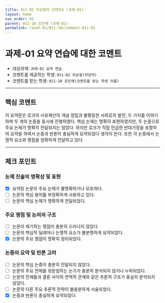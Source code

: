 ```yaml
---
title: 011-02 차승철의 코멘트b (과제-01) 
layout: home
nav_order: 02
parent: 011-10 조민채 (과제-01)
permalink: /asmt-01/011-10/comment-011-02
---
```


# 과제-01 요약 연습에 대한 코멘트

- 대상과제: `과제-01 요약 연습`
- 코멘트를 제공하는 학생: `011-02 차승철(작성자)` 
- 코멘트를 받는 학생: `011-10 조민채(코멘트를 받는 학생 이름)` 

---

## 핵심 코멘트

이 요약문은 로크의 사유재산의 개념 정립과 불평등한 사회로의 발전, 두 가지를 이야기하며 두 개의 논증을 동시에 진행하였다. 핵심 논제는 명확히 표현하였지만, 두 논증으로 주요 논제가 명확히 전달되지는 않았다. 하지만 로크가 직접 언급한 반대가정을 포함하여 요약을 하여서 논증과 반론이 충실하게 요약되었다 생각이 든다. 또한 각 논증에서 논쟁적 요소와 쟁점을 정확하게 전달하고 있다. 

---

## 체크 포인트

### 논제 진술의 명확성 및 표현  
- [x] 요약된 논문의 주요 논제가 불명확하거나 모호하다.  
- [ ] 논문의 핵심 용어를 부정확하게 사용하고 있다.  
- [ ] 논문의 핵심 논제가 명확하게 전달되었다.  

### 주요 쟁점 및 논의의 구조  
- [ ] 논문이 제기하는 쟁점이 충분히 드러나지 않았다.  
- [ ] 논문의 핵심적 딜레마나 논쟁적 요소가 불분명하게 요약되었다.  
- [x] 논문의 주요 쟁점이 명확히 정리되었다.  

### 논증의 요약 및 반론 고려  
- [ ] 논문의 핵심 논증이 충분히 전달되지 않았다.  
- [ ] 논문의 주요 전제를 뒷받침하는 논거가 충분히 분석되지 않거나 누락되었다.  
- [ ] 논문의 전제들과 결론 사이의 연역적 관계와 같은 추론적 구조가 충실히 분석되지 않았다.  
- [ ] 논문의 다른 주요 추론적 전략이 불충분하게 서술되었다.
- [x] 논증과 반론이 충실하게 요약되었다. 